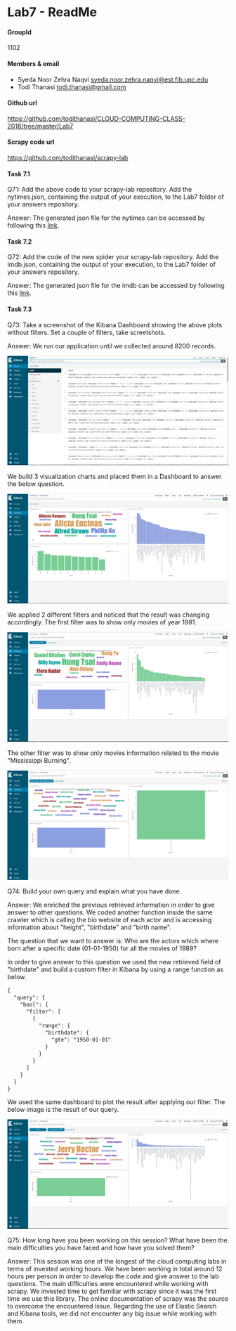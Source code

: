 # Lab7 - ReadMe

#### GroupId
1102

#### Members & email
- Syeda Noor Zehra Naqvi         <syeda.noor.zehra.naqvi@est.fib.upc.edu>
- Todi Thanasi                   <todi.thanasi@gmail.com>
                         
#### Github url
https://github.com/todithanasi/CLOUD-COMPUTING-CLASS-2018/tree/master/Lab7

#### Scrapy code url
https://github.com/todithanasi/scrapy-lab

#### Task 7.1

Q71: Add the above code to your scrapy-lab repository. Add the nytimes.json, containing the output of your execution, to the Lab7 folder of your answers repository. 

Answer: The generated json file for the nytimes can be accessed by following this [link](nytimes.json).

#### Task 7.2

Q72: Add the code of the new spider your scrapy-lab repository. Add the imdb.json, containing the output of your execution, to the Lab7 folder of your answers repository. 

Answer: The generated json file for the imdb can be accessed by following this [link](imdb.json).

#### Task 7.3

Q73: Take a screenshot of the Kibana Dashboard showing the above plots without filters. Set a couple of filters, take screetshots. 

Answer: We run our application until we collected around 8200 records. 

![Total](screenshots/Total.PNG)

We build 3 visualization charts and placed them in a Dashboard to answer the below question. 

![Dashboard](screenshots/Dashboard.PNG)

We applied 2 different filters and noticed that the result was changing accordingly.
The first filter was to show only movies of year 1981.

![Filter1](screenshots/Filtered.PNG)

The other filter was to show only movies information related to the movie "Mississippi Burning".

![Filter2](screenshots/Filtered2.PNG)


Q74: Build your own query and explain what you have done.

Answer: We enriched the previous retrieved information in order to give answer to other questions. We coded another function inside the same crawler which is calling the bio website of each actor and is accessing information about "height", "birthdate" and "birth name". 

The question that we want to answer is: Who are the actors which where born after a specific date (01-01-1950) for all the movies of 1989?

In order to give answer to this question we used the new retrieved field of "birthdate" and build a custom filter in Kibana by using a range function as below.

```
{
  "query": {
    "bool": {
      "filter": [
        {
          "range": {
            "birthdate": {
              "gte": "1950-01-01"
            }
          }
        }
      ]
    }
  }
}
```
We used the same dashboard to plot the result after applying our filter. The below image is the result of our query.

![CustomQuery](screenshots/CustomQuery.PNG)


Q75: How long have you been working on this session? What have been the main difficulties you have faced and how have you solved them? 

Answer: This session was one of the longest of the cloud computing labs in terms of invested working hours. We have been working in total around 12 hours per person in order to develop the code and give answer to the lab questions. The main difficulties were encountered while working with scrapy. We invested time to get familiar with scrapy since it was the first time we use this library. The online documentation of scrapy was the source to overcome the encountered issue. Regarding the use of Elastic Search and Kibana tools, we did not encounter any big issue while working with them. 